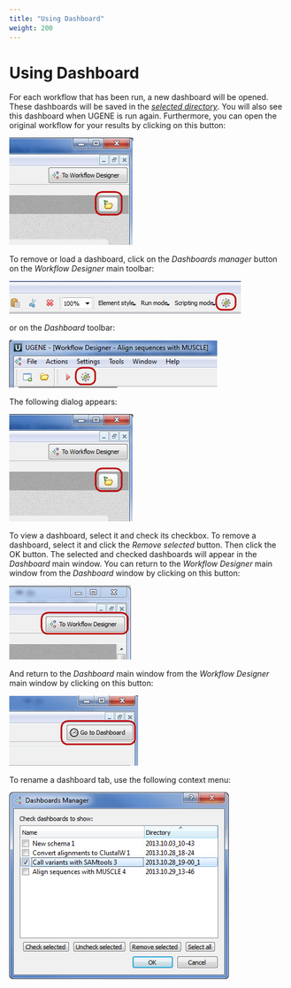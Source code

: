 ```yaml
---
title: "Using Dashboard"
weight: 200
---
```


# Using Dashboard

For each workflow that has been run, a new dashboard will be opened. These dashboards will be saved in the _[selected directory](../../introduction/launching-workflow-designer)_. You will also see this dashboard when UGENE is run again. Furthermore, you can open the original workflow for your results by clicking on this button:

![](/images/3244851/3407960.jpg)

To remove or load a dashboard, click on the _Dashboards manager_ button on the _Workflow Designer_ main toolbar:

![](/images/3244851/3407957.jpg)

or on the _Dashboard_ toolbar:

![](/images/3244851/3407958.jpg)

The following dialog appears:

![](/images/65929962/65929963.jpg)

To view a dashboard, select it and check its checkbox. To remove a dashboard, select it and click the _Remove selected_ button. Then click the OK button. The selected and checked dashboards will appear in the _Dashboard_ main window. You can return to the _Workflow Designer_ main window from the _Dashboard_ window by clicking on this button:

![](/images/3244851/3407961.jpg)

And return to the _Dashboard_ main window from the _Workflow Designer_ main window by clicking on this button:

![](/images/3244851/3407962.jpg)

To rename a dashboard tab, use the following context menu:

![](/images/65929962/65929964.jpg)